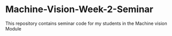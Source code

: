 # Machine-Vision-Week-2-Seminar
This repository contains seminar code for my students in the Machine vision Module
